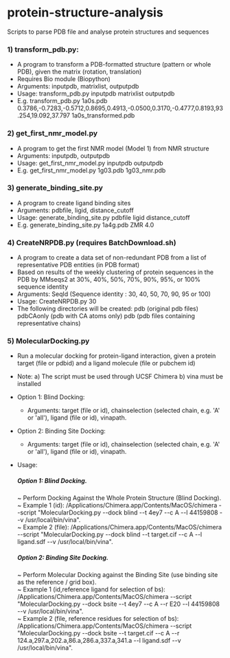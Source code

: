 # protein-structure-analysis
Scripts to parse PDB file and analyse protein structures and sequences

### 1) transform_pdb.py: 
  - A program to transform a PDB-formatted structure (pattern or whole PDB), given the matrix (rotation, translation)
  - Requires Bio module (Biopython)
  - Arguments: inputpdb, matrixlist, outputpdb
  - Usage: transform_pdb.py inputpdb matrixlist outputpdb
  - E.g. transform_pdb.py 1a0s.pdb 0.3786,-0.7283,-0.5712,0.8695,0.4913,-0.0500,0.3170,-0.4777,0.8193,93.254,19.092,37.797 1a0s_transformed.pdb
  
### 2) get_first_nmr_model.py
  - A program to get the first NMR model (Model 1) from NMR structure
  - Arguments: inputpdb, outputpdb
  - Usage: get_first_nmr_model.py inputpdb outputpdb
  - E.g. get_first_nmr_model.py 1g03.pdb 1g03_nmr.pdb
  
### 3) generate_binding_site.py
  - A program to create ligand binding sites
  - Arguments: pdbfile, ligid, distance_cutoff
  - Usage: generate_binding_site.py pdbfile ligid distance_cutoff
  - E.g. generate_binding_site.py 1a4g.pdb ZMR 4.0
  
### 4) CreateNRPDB.py (requires BatchDownload.sh)
  - A program to create a data set of non-redundant PDB from a list of representative PDB entities (in PDB format) 
  - Based on results of the weekly clustering of protein sequences in the PDB by MMseqs2 at 30%, 40%, 50%, 70%, 90%, 95%, or 100% sequence identity
  - Arguments: SeqId (Sequence identity : 30, 40, 50, 70, 90, 95 or 100)
  - Usage: CreateNRPDB.py 30
  - The following directories will be created: 
      pdb (original pdb files)
      pdbCAonly (pdb with CA atoms only)
      pdb<SeqID> (pdb files containing representative chains)
  
### 5) MolecularDocking.py
  - Run a molecular docking for protein-ligand interaction, given a protein target (file or pdbid) and a ligand molecule (file or pubchem id)
  - Note: 
    a) The script must be used through UCSF Chimera
    b) vina must be installed   
  - Option 1: Blind Docking:  
    - Arguments: target (file or id), chainselection (selected chain, e.g. 'A' or 'all'), ligand (file or id), vinapath. 
  - Option 2: Binding Site Docking:  
    - Arguments: target (file or id), chainselection (selected chain, e.g. 'A' or 'all'), ligand (file or id), vinapath. 
  - Usage:  
    ##### Option 1: Blind Docking. 
    ~ Perform Docking Against the Whole Protein Structure (Blind Docking).   
    ~ Example 1 (id): /Applications/Chimera.app/Contents/MacOS/chimera --script "MolecularDocking.py --dock blind --t 4ey7 --c A --l 44159808 --v /usr/local/bin/vina".  
    ~ Example 2 (file): /Applications/Chimera.app/Contents/MacOS/chimera --script "MolecularDocking.py --dock blind --t target.cif --c A --l ligand.sdf --v /usr/local/bin/vina".  
  
    ##### Option 2: Binding Site Docking.  
    ~ Perform Molecular Docking against the Binding Site (use binding site as the reference / grid box).  
    ~ Example 1 (id,reference ligand for selection of bs): /Applications/Chimera.app/Contents/MacOS/chimera --script "MolecularDocking.py --dock bsite --t 4ey7 --c A --r E20 --l 44159808 --v /usr/local/bin/vina".  
    ~ Example 2 (file, reference residues for selection of bs): /Applications/Chimera.app/Contents/MacOS/chimera --script "MolecularDocking.py --dock bsite --t target.cif --c A --r 124.a,297.a,202.a,86.a,286.a,337.a,341.a --l ligand.sdf --v /usr/local/bin/vina".  
